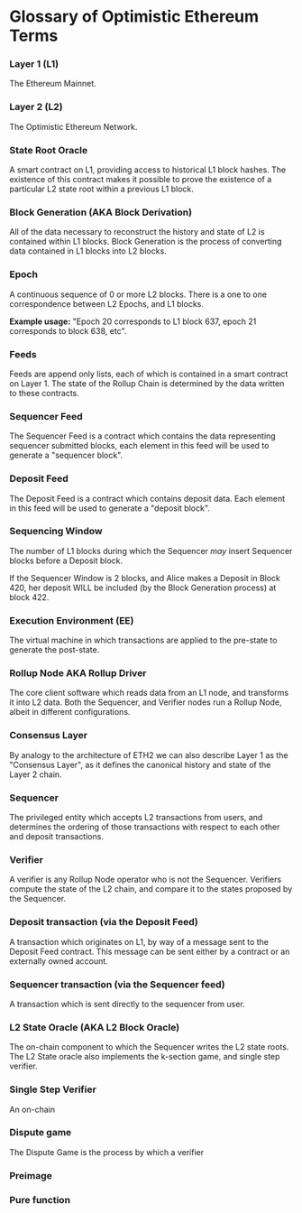 # Glossary of Optimistic Ethereum Terms

### Layer 1 (L1)

The Ethereum Mainnet.

### Layer 2 (L2)

The Optimistic Ethereum Network.

### State Root Oracle

A smart contract on L1, providing access to historical L1 block hashes. The existence of this contract makes it possible to prove the existence of a particular L2 state root within a previous L1 block.

### Block Generation (AKA Block Derivation)

All of the data necessary to reconstruct the history and state of L2 is contained within L1 blocks. Block Generation is the process of converting data contained in L1 blocks into L2 blocks.

### Epoch

A continuous sequence of 0 or more L2 blocks. There is a one to one correspondence between L2 Epochs, and L1 blocks.

**Example usage:** "Epoch 20 corresponds to L1 block 637, epoch 21 corresponds to block 638, etc".

### Feeds

Feeds are append only lists, each of which is contained in a smart contract on Layer 1. The state of the Rollup Chain is determined by the data written to these contracts.

### Sequencer Feed

The Sequencer Feed is a contract which contains the data representing sequencer submitted blocks, each element in this feed will be used to generate a "sequencer block".

### Deposit Feed

The Deposit Feed is a contract which contains deposit data. Each element in this feed will be used to generate a "deposit block".

### Sequencing Window

The number of L1 blocks during which the Sequencer _may_ insert Sequencer blocks before a Deposit block.

If the Sequencer Window is 2 blocks, and Alice makes a Deposit in Block 420, her deposit WILL be included (by the Block Generation process) at block 422.

### Execution Environment (EE)

The virtual machine in which transactions are applied to the pre-state to generate the post-state.

### Rollup Node AKA Rollup Driver

The core client software which reads data from an L1 node, and transforms it into L2 data. Both the Sequencer, and Verifier nodes run a Rollup Node, albeit in different configurations.

### Consensus Layer

By analogy to the architecture of ETH2 we can also describe Layer 1 as the "Consensus Layer", as it defines the canonical history and state of the Layer 2 chain.

### Sequencer

The privileged entity which accepts L2 transactions from users, and determines the ordering of those transactions with respect to each other and deposit transactions.


### Verifier

A verifier is any Rollup Node operator who is not the Sequencer. Verifiers compute the state of the L2 chain, and compare it to the states proposed by the Sequencer.

### Deposit transaction (via the Deposit Feed)

A transaction which originates on L1, by way of a message sent to the Deposit Feed contract. This message can be sent either by a contract or an externally owned account.

### Sequencer transaction (via the Sequencer feed)

A transaction which is sent directly to the sequencer from user.

### L2 State Oracle (AKA L2 Block Oracle)

The on-chain component to which the Sequencer writes the L2 state roots.
The L2 State oracle also implements the k-section game, and single step verifier.

### Single Step Verifier

An on-chain

### Dispute game

The Dispute Game is the process by which a verifier


### Preimage
### Pure function


